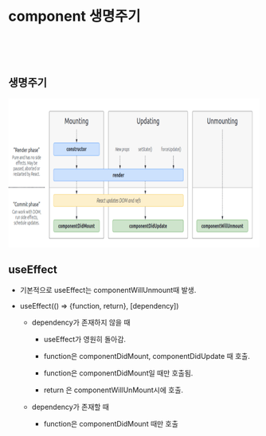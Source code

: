 # component 생명주기





<br>
<br>
<br>

## 생명주기

<img 
    src = "../Image/react/com.PNG"
    width = 700px
    height = 300px   
/>


## useEffect

* 기본적으로 useEffect는 componentWillUnmount때 발생.

* useEffect(() => {function, return}, [dependency])

    - dependency가 존재하지 않을 때

        - useEffect가 영원히 돌아감.

        - function은 componentDidMount, componentDidUpdate 때 호출. 

        - function은 componentDidMount일 때만 호출됨.

        - return 은 componentWillUnMount시에 호출.
    
    -  dependency가 존재할 때
        
        - function은 componentDidMount 때만 호출